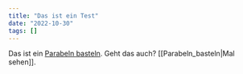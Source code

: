 ```yaml
---
title: "Das ist ein Test"
date: "2022-10-30"
tags: []
---
```


Das ist ein [Parabeln basteln](Parabeln_basteln.md). Geht das auch? [[Parabeln_basteln|Mal sehen]].